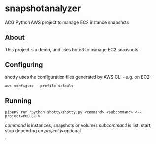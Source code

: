 # snapshotanalyzer
ACG Python AWS project to manage EC2 instance snapshots

## About
This project is a demo, and uses boto3 to manage EC2 snapshots.


## Configuring

shotty uses the configuration files generated by AWS CLI - e.g. on EC2:

```
aws configure --profile default
```

## Running
`pipenv run "python shotty/shotty.py <command> <subcommand> <--project=PROJECT>`

*command* is instances, snapshots or volumes
*subcommand* is list, start, stop depending on <command>
*project* is optional

`